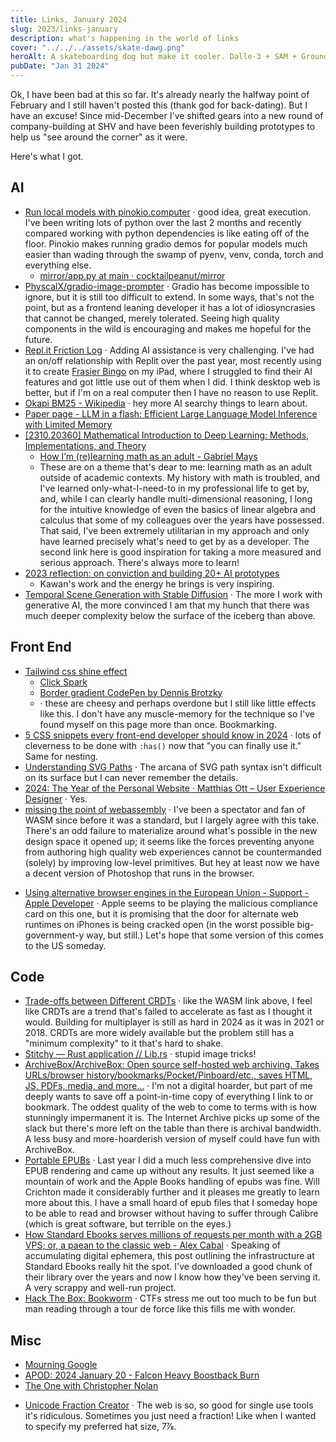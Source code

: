 ```yaml
---
title: Links, January 2024
slug: 2023/links-january
description: what's happening in the world of links
cover: "../../../assets/skate-dawg.png"
heroAlt: A skateboarding dog but make it cooler. Dalle-3 + SAM + Grounding DINO + SDXL Inpainting
pubDate: "Jan 31 2024"
---
```


Ok, I have been bad at this so far. It's already nearly the halfway point of February and I still haven't posted this (thank god for back-dating). But I have an excuse! Since mid-December I've shifted gears into a new round of company-building at SHV and have been feverishly building prototypes to help us "see around the corner" as it were.

Here's what I got.
## AI

- [Run local models with pinokio.computer](https://docs.pinokio.computer/) &middot; good idea, great execution. I've been writing lots of python over the last 2 months and recently compared working with python dependencies is like eating off of the floor. Pinokio makes running gradio demos for popular models much easier than wading through the swamp of pyenv, venv, conda, torch and everything else.
	- [mirror/app.py at main · cocktailpeanut/mirror](https://github.com/cocktailpeanut/mirror/blob/main/app.py#L45-L153)
- [PhyscalX/gradio-image-prompter](https://github.com/PhyscalX/gradio-image-prompter) &middot; Gradio has become impossible to ignore, but it is still too difficult to extend. In some ways, that's not the point, but as a frontend leaning developer it has a lot of idiosyncrasies that cannot be changed, merely tolerated. Seeing high quality components in the wild is encouraging and makes me hopeful for the future.
- [Repl.it Friction Log](https://bensu.notion.site/Repl-it-137e3120605245698e6a414a5d7dd4c4) &middot; Adding AI assistance is very challenging. I've had an on/off relationship with Replit over the past year, most recently using it to create [Frasier Bingo](https://frasier-bingo.replit.app/) on my iPad, where I struggled to find their AI features and got little use out of them when I did. I think desktop web is better, but if I'm on a real computer then I have no reason to use Replit.
- [Okapi BM25 - Wikipedia](https://en.m.wikipedia.org/wiki/Okapi_BM25) &middot; hey more AI searchy things to learn about.
- [Paper page - LLM in a flash: Efficient Large Language Model Inference with Limited Memory](https://huggingface.co/papers/2312.11514)
- [[2310.20360] Mathematical Introduction to Deep Learning: Methods, Implementations, and Theory](https://arxiv.org/abs/2310.20360)
	- [How I’m (re)learning math as an adult - Gabriel Mays](https://gmays.com/how-im-relearning-math-as-an-adult/)
	- These are on a theme that's dear to me: learning math as an adult outside of academic contexts. My history with math is troubled, and I've learned only-what-I-need-to in my professional life to get by, and, while I can clearly handle multi-dimensional reasoning, I long for the intuitive knowledge of even the basics of linear algebra and calculus that some of my colleagues over the years have possessed. That said, I've been extremely utilitarian in my approach and only have learned precisely what's need to get by as a developer. The second link here is good inspiration for taking a more measured and serious approach. There's always more to learn!
- [2023 reflection: on conviction and building 20+ AI prototypes](https://whichlight.substack.com/p/2023-reflection-on-conviction-and)
	- Kawan's work and the energy he brings is very inspiring. 
- [Temporal Scene Generation with Stable Diffusion](https://huggingface.co/blog/Bilal326/stable-diffusion-project) &middot; The more I work with generative AI, the more convinced I am that my hunch that there was much deeper complexity below the surface of the iceberg than above.


## Front End

- [Tailwind css shine effect](https://www.julienthibeaut.xyz/blog/create-shine-effect-on-card-with-tailwind-css)
	- [Click Spark](https://ryanmulligan.dev/blog/click-spark/)
	- [Border gradient CodePen by Dennis Brotzky](https://codepen.io/brotzky/pen/JjzrzQm)
	- &middot; these are cheesy and perhaps overdone but I still like little effects like this. I don't have any muscle-memory for the technique so I've found myself on this page more than once. Bookmarking.
- [5 CSS snippets every front-end developer should know in 2024](https://web.dev/articles/5-css-snippets-every-front-end-developer-should-know-in-2024) &middot; lots of cleverness to be done with `:has()` now that "you can finally use it." Same for nesting.
- [Understanding SVG Paths](https://www.nan.fyi/svg-paths) &middot; The arcana of SVG path syntax isn't difficult on its surface but I can never remember the details.
- [2024: The Year of the Personal Website · Matthias Ott – User Experience Designer](https://matthiasott.com/notes/2024-the-year-of-the-personal-website) &middot; Yes.
- [missing the point of webassembly](https://wingolog.org/archives/2024/01/08/missing-the-point-of-webassembly) &middot; I've been a spectator and fan of WASM since before it was a standard, but I largely agree with this take. There's an odd failure to materialize around what's possible in the new design space it opened up; it seems like the forces preventing anyone from authoring high quality web experiences cannot be countermanded (solely) by improving low-level primitives. But hey at least now we have a decent version of Photoshop that runs in the browser.
* [Using alternative browser engines in the European Union - Support - Apple Developer](https://developer.apple.com/support/alternative-browser-engines/) &middot; Apple seems to be playing the malicious compliance card on this one, but it is promising that the door for alternate web runtimes on iPhones is being cracked open (in the worst possible big-government-y way, but still.) Let's hope that some version of this comes to the US someday.

## Code

* [Trade-offs between Different CRDTs](https://interjectedfuture.com/trade-offs-between-different-crdts/) &middot; like the WASM link above, I feel like CRDTs are a trend that's failed to accelerate as fast as I thought it would. Building for multiplayer is still as hard in 2024 as it was in 2021 or 2018. CRDTs are more widely available but the problem still has a "minimum complexity" to it that's hard to shake.
* [Stitchy — Rust application // Lib.rs](https://lib.rs/crates/stitchy) &middot; stupid image tricks!
* [ArchiveBox/ArchiveBox: Open source self-hosted web archiving. Takes URLs/browser history/bookmarks/Pocket/Pinboard/etc., saves HTML, JS, PDFs, media, and more...](https://github.com/ArchiveBox/ArchiveBox) &middot; I'm not a digital hoarder, but part of me deeply wants to save off a point-in-time copy of everything I link to or bookmark. The oddest quality of the web to come to terms with is how stunningly impermanent it is. The Internet Archive picks up some of the slack but there's more left on the table than there is archival bandwidth. A less busy and more-hoarderish version of myself could have fun with ArchiveBox.
* [Portable EPUBs](https://willcrichton.net/notes/portable-epubs/) &middot; Last year I did a much less comprehensive dive into EPUB rendering and came up without any results. It just seemed like a mountain of work and the Apple Books handling of epubs was fine. Will Crichton made it considerably further and it pleases me greatly to learn more about this. I have a small hoard of epub files that I someday hope to be able to read and browser without having to suffer through Calibre (which is great software, but terrible on the eyes.)
* [How Standard Ebooks serves millions of requests per month with a 2GB VPS; or, a paean to the classic web - Alex Cabal](https://alexcabal.com/posts/standard-ebooks-and-classic-web-tech) &middot; Speaking of accumulating digital ephemera, this post outlining the infrastructure at Standard Ebooks really hit the spot. I've downloaded a good chunk of their library over the years and now I know how they've been serving it. A very scrappy and well-run project.
* [Hack The Box: Bookworm](https://blog.0x7d0.dev/writeups/hack-the-box/bookworm/) &middot; CTFs stress me out too much to be fun but man reading through a tour de force like this fills me with wonder.

## Misc

* [Mourning Google](https://www.tbray.org/ongoing/When/202x/2024/01/15/Google-2024)
* [APOD: 2024 January 20 - Falcon Heavy Boostback Burn](https://apod.nasa.gov/apod/ap240120.html)
* [The One with Christopher Nolan](https://johnaugust.com/2023/the-one-with-christopher-nolan)
- [Unicode Fraction Creator](https://lights0123.com/fractions/) &middot; The web is so, so good for single use tools it's ridiculous. Sometimes you just need a fraction! Like when I wanted to specify my preferred hat size, 7⅞.
